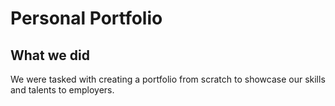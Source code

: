 # Personal Portfolio

## What we did

We were tasked with creating a portfolio from scratch to showcase our skills and talents to employers.
